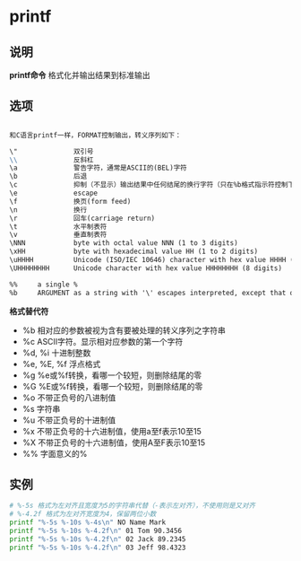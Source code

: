 # **printf**

## 说明

**printf命令** 格式化并输出结果到标准输出

## 选项

```markdown

和C语言printf一样，FORMAT控制输出，转义序列如下：

\"              双引号
\\              反斜杠
\a              警告字符，通常是ASCII的(BEL)字符
\b              后退
\c              抑制（不显示）输出结果中任何结尾的换行字符（只在%b格式指示符控制下的参数字符串中有效）
\e              escape
\f              换页(form feed)
\n              换行
\r              回车(carriage return)
\t              水平制表符
\v              垂直制表符
\NNN            byte with octal value NNN (1 to 3 digits)
\xHH            byte with hexadecimal value HH (1 to 2 digits)
\uHHHH          Unicode (ISO/IEC 10646) character with hex value HHHH (4 digits)
\UHHHHHHHH      Unicode character with hex value HHHHHHHH (8 digits)

%%     a single %
%b     ARGUMENT as a string with '\' escapes interpreted, except that octal escapes are of the form \0 or \0NNN

```

 **格式替代符** 

*   %b 相对应的参数被视为含有要被处理的转义序列之字符串
*   %c ASCII字符。显示相对应参数的第一个字符
*   %d, %i 十进制整数
*   %e, %E, %f 浮点格式
*   %g %e或%f转换，看哪一个较短，则删除结尾的零
*   %G %E或%f转换，看哪一个较短，则删除结尾的零
*   %o 不带正负号的八进制值
*   %s 字符串
*   %u 不带正负号的十进制值
*   %x 不带正负号的十六进制值，使用a至f表示10至15
*   %X 不带正负号的十六进制值，使用A至F表示10至15
*   %% 字面意义的%

## 实例

```bash
# %-5s 格式为左对齐且宽度为5的字符串代替（-表示左对齐），不使用则是又对齐
# %-4.2f 格式为左对齐宽度为4，保留两位小数
printf "%-5s %-10s %-4s\n" NO Name Mark
printf "%-5s %-10s %-4.2f\n" 01 Tom 90.3456
printf "%-5s %-10s %-4.2f\n" 02 Jack 89.2345
printf "%-5s %-10s %-4.2f\n" 03 Jeff 98.4323

```

